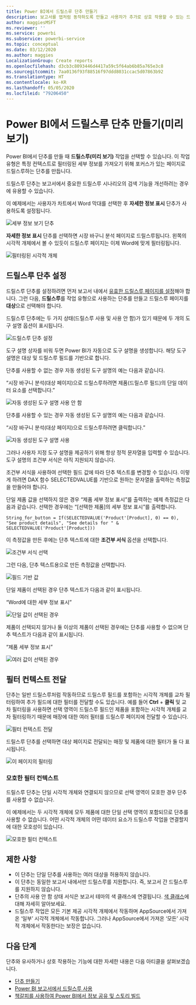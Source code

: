 ```yaml
---
title: Power BI에서 드릴스루 단추 만들기
description: 보고서를 앱처럼 동작하도록 만들고 사용자가 추가로 상호 작용할 수 있는 드릴스루 단추를 Power BI 보고서에 추가할 수 있습니다.
author: maggiesMSFT
ms.reviewer: ''
ms.service: powerbi
ms.subservice: powerbi-service
ms.topic: conceptual
ms.date: 03/12/2020
ms.author: maggies
LocalizationGroup: Create reports
ms.openlocfilehash: d3cb3c8093446d4417a59c5f64ab6b85a765e3c8
ms.sourcegitcommit: 7aa0136f93f88516f97ddd8031ccac5d07863b92
ms.translationtype: HT
ms.contentlocale: ko-KR
ms.lasthandoff: 05/05/2020
ms.locfileid: "79206450"
---
```

# <a name="create-a-drill-through-button-in-power-bi-preview"></a>Power BI에서 드릴스루 단추 만들기(미리 보기)

Power BI에서 단추를 만들 때 **드릴스루(미리 보기)** 작업을 선택할 수 있습니다. 이 작업 유형은 특정 컨텍스트로 필터링된 세부 정보를 가져오기 위해 포커스가 있는 페이지로 드릴스루하는 단추를 만듭니다.

드릴스루 단추는 보고서에서 중요한 드릴스루 시나리오의 검색 기능을 개선하려는 경우에 유용할 수 있습니다.

이 예제에서는 사용자가 차트에서 Word 막대를 선택한 후 **자세한 정보 표시** 단추가 사용하도록 설정됩니다.

![세부 정보 보기 단추](media/desktop-drill-through-buttons/power-bi-drill-through-visual-button.png)

**자세한 정보 표시** 단추를 선택하면 시장 바구니 분석 페이지로 드릴스루됩니다. 왼쪽의 시각적 개체에서 볼 수 있듯이 드릴스루 페이지는 이제 Word에 맞게 필터링됩니다.

![필터링된 시각적 개체](media/desktop-drill-through-buttons/power-bi-drill-through-destination.png)

## <a name="set-up-a-drill-through-button"></a>드릴스루 단추 설정

드릴스루 단추를 설정하려면 먼저 보고서 내에서 [유효한 드릴스루 페이지를 설정](desktop-drillthrough.md)해야 합니다. 그런 다음, **드릴스루**를 작업 유형으로 사용하는 단추를 만들고 드릴스루 페이지를 **대상**으로 선택해야 합니다.

드릴스루 단추에는 두 가지 상태(드릴스루 사용 및 사용 안 함)가 있기 때문에 두 개의 도구 설명 옵션이 표시됩니다.

![드릴스루 단추 설정](media/desktop-drill-through-buttons/power-bi-create-drill-through-button.png)

도구 설명 상자를 비워 두면 Power BI가 자동으로 도구 설명을 생성합니다. 해당 도구 설명은 대상 및 드릴스루 필드를 기반으로 합니다.

단추를 사용할 수 없는 경우 자동 생성된 도구 설명의 예는 다음과 같습니다.

“시장 바구니 분석(대상 페이지)으로 드릴스루하려면 제품(드릴스루 필드)의 단일 데이터 요소를 선택합니다.”

![자동 생성된 도구 설명 사용 안 함](media/desktop-drill-through-buttons/power-bi-drill-through-tooltip-disabled.png)

단추를 사용할 수 있는 경우 자동 생성된 도구 설명의 예는 다음과 같습니다.

“시장 바구니 분석(대상 페이지)으로 드릴스루하려면 클릭합니다.”

![자동 생성된 도구 설명 사용](media/desktop-drill-through-buttons/power-bi-drill-through-visual-button.png)

그러나 사용자 지정 도구 설명을 제공하기 위해 항상 정적 문자열을 입력할 수 있습니다. 도구 설명의 조건부 서식은 아직 지원되지 않습니다.

조건부 서식을 사용하여 선택한 필드 값에 따라 단추 텍스트를 변경할 수 있습니다. 이렇게 하려면 DAX 함수 SELECTEDVALUE를 기반으로 원하는 문자열을 출력하는 측정값을 만들어야 합니다.

단일 제품 값을 선택하지 않은 경우 “제품 세부 정보 표시”를 출력하는 예제 측정값은 다음과 같습니다. 선택한 경우에는 “[선택한 제품]의 세부 정보 표시”를 출력합니다.

```
String_for_button = If(SELECTEDVALUE('Product'[Product], 0) == 0), "See product details", "See details for " & SELECTEDVALUE('Product'[Product]))
```

이 측정값을 만든 후에는 단추 텍스트에 대한 **조건부 서식** 옵션을 선택합니다.

![조건부 서식 선택](media/desktop-drill-through-buttons/power-bi-button-conditional-tooltip.png)

그런 다음, 단추 텍스트용으로 만든 측정값을 선택합니다.

![필드 기반 값](media/desktop-drill-through-buttons/power-bi-conditional-measure.png)

단일 제품이 선택된 경우 단추 텍스트가 다음과 같이 표시됩니다.

“Word에 대한 세부 정보 표시”

![단일 값이 선택된 경우](media/desktop-drill-through-buttons/power-bi-conditional-button-text.png)

제품이 선택되지 않거나 둘 이상의 제품이 선택된 경우에는 단추를 사용할 수 없으며 단추 텍스트가 다음과 같이 표시됩니다.

“제품 세부 정보 표시”

![여러 값이 선택된 경우](media/desktop-drill-through-buttons/power-bi-button-conditional-text-2.png)

## <a name="pass-filter-context"></a>필터 컨텍스트 전달

단추는 일반 드릴스루처럼 작동하므로 드릴스루 필드를 포함하는 시각적 개체를 교차 필터링하여 추가 필드에 대한 필터를 전달할 수도 있습니다. 예를 들어 **Ctrl** + **클릭** 및 교차 필터링을 사용하면 선택 영역이 드릴스루 필드인 제품을 포함하는 시각적 개체를 교차 필터링하기 때문에 매장에 대한 여러 필터를 드릴스루 페이지에 전달할 수 있습니다.

![필터 컨텍스트 전달](media/desktop-drill-through-buttons/power-bi-cross-filter-drill-through-button.png)

드릴스루 단추를 선택하면 대상 페이지로 전달되는 매장 및 제품에 대한 필터가 둘 다 표시됩니다.

![이 페이지의 필터링](media/desktop-drill-through-buttons/power-bi-button-filters-passed-through.png)

### <a name="ambiguous-filter-context"></a>모호한 필터 컨텍스트

드릴스루 단추는 단일 시각적 개체와 연결되지 않으므로 선택 영역이 모호한 경우 단추를 사용할 수 없습니다.

이 예제에서는 두 시각적 개체에 모두 제품에 대한 단일 선택 영역이 포함되므로 단추를 사용할 수 없습니다. 어떤 시각적 개체의 어떤 데이터 요소가 드릴스루 작업을 연결할지에 대한 모호성이 있습니다.

![모호한 필터 컨텍스트](media/desktop-drill-through-buttons/power-bi-button-disabled-ambiguity.png)

## <a name="limitations"></a>제한 사항

- 이 단추는 단일 단추를 사용하는 여러 대상을 허용하지 않습니다.
- 이 단추는 동일한 보고서 내에서만 드릴스루를 지원합니다. 즉, 보고서 간 드릴스루를 지원하지 않습니다.
- 단추의 사용 안 함 상태 서식은 보고서 테마의 색 클래스에 연결됩니다. [색 클래스](desktop-report-themes.md#setting-structural-colors)에 대해 자세히 알아보세요.
- 드릴스루 작업은 모든 기본 제공 시각적 개체에서 작동하며 AppSource에서 가져온 ‘일부’ 시각적 개체에서 작동합니다.  그러나 AppSource에서 가져온 ‘모든’ 시각적 개체에서 작동한다는 보장은 없습니다. 

## <a name="next-steps"></a>다음 단계
단추와 유사하거나 상호 작용하는 기능에 대한 자세한 내용은 다음 아티클을 살펴보겠습니다.

* [단추 만들기](desktop-buttons.md)
* [Power BI 보고서에서 드릴스루 사용](desktop-drillthrough.md)
* [책갈피를 사용하여 Power BI에서 정보 공유 및 스토리 빌드](desktop-bookmarks.md)

